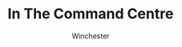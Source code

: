 ---
media: "images/rounds/round_4_2/command_centre.png"
media_type: image
title: In The Command Centre
author: Winchester
desc: Soviet Commander Yuri Petrikov returns to the <i>Korolev's</i> Command Centre as the Soviet forces embark towards the <i>Novy Mir</i>.
---